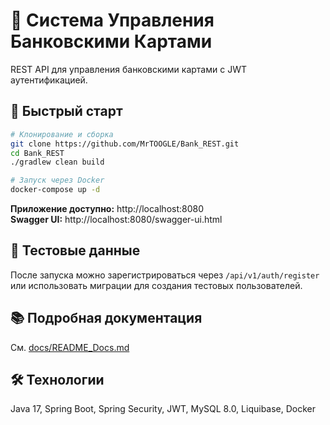 # 🏦 Система Управления Банковскими Картами

REST API для управления банковскими картами с JWT аутентификацией.

## 🚀 Быстрый старт

```bash
# Клонирование и сборка
git clone https://github.com/MrTOOGLE/Bank_REST.git
cd Bank_REST
./gradlew clean build

# Запуск через Docker
docker-compose up -d
```

**Приложение доступно:** http://localhost:8080  
**Swagger UI:** http://localhost:8080/swagger-ui.html

## 🔐 Тестовые данные

После запуска можно зарегистрироваться через `/api/v1/auth/register` или использовать миграции для создания тестовых пользователей.

## 📚 Подробная документация

См. [docs/README_Docs.md](docs/README_Docs.md)

## 🛠 Технологии

Java 17, Spring Boot, Spring Security, JWT, MySQL 8.0, Liquibase, Docker
